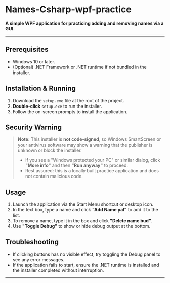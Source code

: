 # Names-Csharp-wpf-practice

**A simple WPF application for practicing adding and removing names via a GUI.**

---

## Prerequisites

* Windows 10 or later.
* (Optional) .NET Framework or .NET runtime if not bundled in the installer.

## Installation & Running

1. Download the `setup.exe` file at the root of the project.
2. **Double-click** `setup.exe` to run the installer.
3. Follow the on-screen prompts to install the application.

## Security Warning

> **Note:** This installer is **not code-signed**, so Windows SmartScreen or your antivirus software may show a warning that the publisher is unknown or block the installer.
>
> * If you see a "Windows protected your PC" or similar dialog, click **"More info"** and then **"Run anyway"** to proceed.
> * Rest assured: this is a locally built practice application and does not contain malicious code.

## Usage

1. Launch the application via the Start Menu shortcut or desktop icon.
2. In the text box, type a name and click **"Add Name pal"** to add it to the list.
3. To remove a name, type it in the box and click **"Delete name bud"**.
4. Use **"Toggle Debug"** to show or hide debug output at the bottom.

## Troubleshooting

* If clicking buttons has no visible effect, try toggling the Debug panel to see any error messages.
* If the application fails to start, ensure the .NET runtime is installed and the installer completed without interruption.

---
